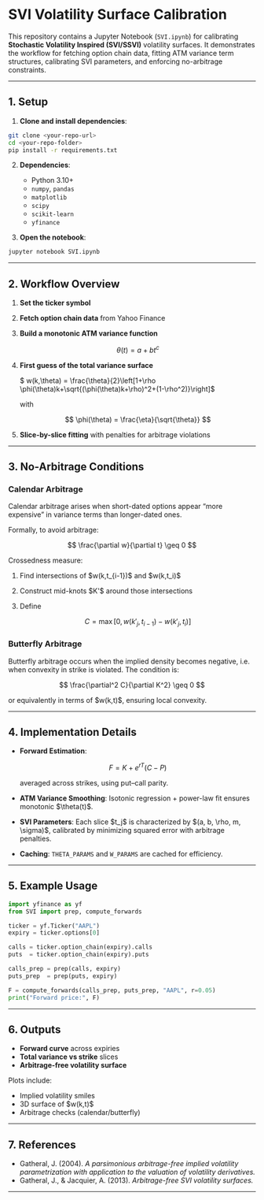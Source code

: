 # SVI Volatility Surface Calibration

This repository contains a Jupyter Notebook (`SVI.ipynb`) for calibrating **Stochastic Volatility Inspired (SVI/SSVI)** volatility surfaces. It demonstrates the workflow for fetching option chain data, fitting ATM variance term structures, calibrating SVI parameters, and enforcing no-arbitrage constraints.

---

## 1. Setup

1. **Clone and install dependencies**:

```bash
git clone <your-repo-url>
cd <your-repo-folder>
pip install -r requirements.txt
````

2. **Dependencies**:

   * Python 3.10+
   * `numpy`, `pandas`
   * `matplotlib`
   * `scipy`
   * `scikit-learn`
   * `yfinance`

3. **Open the notebook**:

```bash
jupyter notebook SVI.ipynb
```

---

## 2. Workflow Overview

1. **Set the ticker symbol**
2. **Fetch option chain data** from Yahoo Finance
3. **Build a monotonic ATM variance function**

   $$
   \theta(t) = a + b t^c
   $$
4. **First guess of the total variance surface**

   $   w(k,\theta) = \frac{\theta}{2}\left[1+\rho \phi(\theta)k+\sqrt{(\phi(\theta)k+\rho)^2+(1-\rho^2)}\right]$

   with

   $$
   \phi(\theta) = \frac{\eta}{\sqrt{\theta}}
   $$
   
6. **Slice-by-slice fitting** with penalties for arbitrage violations

---

## 3. No-Arbitrage Conditions

### Calendar Arbitrage

Calendar arbitrage arises when short-dated options appear “more expensive” in variance terms than longer-dated ones.

Formally, to avoid arbitrage:

$$
\frac{\partial w}{\partial t} \geq 0
$$

Crossedness measure:

1. Find intersections of \$w(k,t\_{i-1})\$ and \$w(k,t\_i)\$
2. Construct mid-knots \$K'\$ around those intersections
3. Define

   $$
   C = \max\big[0, w(k'_j,t_{i-1}) - w(k'_j,t_i)\big]
   $$

### Butterfly Arbitrage

Butterfly arbitrage occurs when the implied density becomes negative, i.e. when convexity in strike is violated. The condition is:

$$
\frac{\partial^2 C}{\partial K^2} \geq 0
$$

or equivalently in terms of \$w(k,t)\$, ensuring local convexity.

---

## 4. Implementation Details

* **Forward Estimation**:

  $$
  F = K + e^{rT}(C - P)
  $$

  averaged across strikes, using put–call parity.

* **ATM Variance Smoothing**:
  Isotonic regression + power-law fit ensures monotonic \$\theta(t)\$.

* **SVI Parameters**:
  Each slice \$t\_j\$ is characterized by \$(a, b, \rho, m, \sigma)\$, calibrated by minimizing squared error with arbitrage penalties.

* **Caching**:
  `THETA_PARAMS` and `W_PARAMS` are cached for efficiency.

---

## 5. Example Usage

```python
import yfinance as yf
from SVI import prep, compute_forwards

ticker = yf.Ticker("AAPL")
expiry = ticker.options[0]

calls = ticker.option_chain(expiry).calls
puts  = ticker.option_chain(expiry).puts

calls_prep = prep(calls, expiry)
puts_prep  = prep(puts, expiry)

F = compute_forwards(calls_prep, puts_prep, "AAPL", r=0.05)
print("Forward price:", F)
```

---

## 6. Outputs

* **Forward curve** across expiries
* **Total variance vs strike** slices
* **Arbitrage-free volatility surface**

Plots include:

* Implied volatility smiles
* 3D surface of \$w(k,t)\$
* Arbitrage checks (calendar/butterfly)

---

## 7. References

* Gatheral, J. (2004). *A parsimonious arbitrage-free implied volatility parametrization with application to the valuation of volatility derivatives.*
* Gatheral, J., & Jacquier, A. (2013). *Arbitrage-free SVI volatility surfaces.*

---
